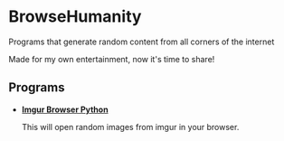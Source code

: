 # BrowseHumanity

Programs that generate random content from all corners of the internet

Made for my own entertainment, now it's time to share!

## Programs

- **[Imgur Browser Python](Imgur%20Browser%20Python/RIGREADME.md)**

  This will open random images from imgur in your browser.
